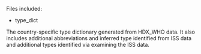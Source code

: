 Files included:

- type_dict

The country-specific type dictionary generated from HDX_WHO data. It also includes additional abbreviations and inferred type identified from ISS data and additional types 
identified via examining the ISS data.
